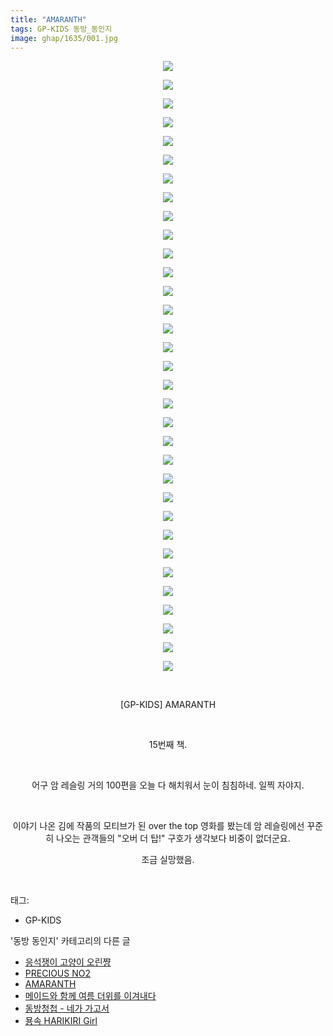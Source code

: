 ```yaml
---
title: "AMARANTH"
tags: GP-KIDS 동방_동인지
image: ghap/1635/001.jpg
---
```

<div class="article">
<p style="text-align: center; clear: none; float: none;"><img src="{{ site.nasurl }}/ghap/1635/001.jpg"/></p>
<p style="text-align: center; clear: none; float: none;"><img src="{{ site.nasurl }}/ghap/1635/002.jpg"/></p>
<p style="text-align: center; clear: none; float: none;"><img src="{{ site.nasurl }}/ghap/1635/003.jpg"/></p>
<p style="text-align: center; clear: none; float: none;"><img src="{{ site.nasurl }}/ghap/1635/004.jpg"/></p>
<p style="text-align: center; clear: none; float: none;"><img src="{{ site.nasurl }}/ghap/1635/005.jpg"/></p>
<p style="text-align: center; clear: none; float: none;"><img src="{{ site.nasurl }}/ghap/1635/006.jpg"/></p>
<p style="text-align: center; clear: none; float: none;"><img src="{{ site.nasurl }}/ghap/1635/007.jpg"/></p>
<p style="text-align: center; clear: none; float: none;"><img src="{{ site.nasurl }}/ghap/1635/008.jpg"/></p>
<p style="text-align: center; clear: none; float: none;"><img src="{{ site.nasurl }}/ghap/1635/009.jpg"/></p>
<p style="text-align: center; clear: none; float: none;"><img src="{{ site.nasurl }}/ghap/1635/010.jpg"/></p>
<p style="text-align: center; clear: none; float: none;"><img src="{{ site.nasurl }}/ghap/1635/011.jpg"/></p>
<p style="text-align: center; clear: none; float: none;"><img src="{{ site.nasurl }}/ghap/1635/012.jpg"/></p>
<p style="text-align: center; clear: none; float: none;"><img src="{{ site.nasurl }}/ghap/1635/013.jpg"/></p>
<p style="text-align: center; clear: none; float: none;"><img src="{{ site.nasurl }}/ghap/1635/014.jpg"/></p>
<p style="text-align: center; clear: none; float: none;"><img src="{{ site.nasurl }}/ghap/1635/015.jpg"/></p>
<p style="text-align: center; clear: none; float: none;"><img src="{{ site.nasurl }}/ghap/1635/016.jpg"/></p>
<p style="text-align: center; clear: none; float: none;"><img src="{{ site.nasurl }}/ghap/1635/017.jpg"/></p>
<p style="text-align: center; clear: none; float: none;"><img src="{{ site.nasurl }}/ghap/1635/018.jpg"/></p>
<p style="text-align: center; clear: none; float: none;"><img src="{{ site.nasurl }}/ghap/1635/019.jpg"/></p>
<p style="text-align: center; clear: none; float: none;"><img src="{{ site.nasurl }}/ghap/1635/020.jpg"/></p>
<p style="text-align: center; clear: none; float: none;"><img src="{{ site.nasurl }}/ghap/1635/021.jpg"/></p>
<p style="text-align: center; clear: none; float: none;"><img src="{{ site.nasurl }}/ghap/1635/022.jpg"/></p>
<p style="text-align: center; clear: none; float: none;"><img src="{{ site.nasurl }}/ghap/1635/023.jpg"/></p>
<p style="text-align: center; clear: none; float: none;"><img src="{{ site.nasurl }}/ghap/1635/024.jpg"/></p>
<p style="text-align: center; clear: none; float: none;"><img src="{{ site.nasurl }}/ghap/1635/025.jpg"/></p>
<p style="text-align: center; clear: none; float: none;"><img src="{{ site.nasurl }}/ghap/1635/026.jpg"/></p>
<p style="text-align: center; clear: none; float: none;"><img src="{{ site.nasurl }}/ghap/1635/027.jpg"/></p>
<p style="text-align: center; clear: none; float: none;"><img src="{{ site.nasurl }}/ghap/1635/028.jpg"/></p>
<p style="text-align: center; clear: none; float: none;"><img src="{{ site.nasurl }}/ghap/1635/029.jpg"/></p>
<p style="text-align: center; clear: none; float: none;"><img src="{{ site.nasurl }}/ghap/1635/030.jpg"/></p>
<p style="text-align: center; clear: none; float: none;"><img src="{{ site.nasurl }}/ghap/1635/031.jpg"/></p>
<p style="text-align: center; clear: none; float: none;"><img src="{{ site.nasurl }}/ghap/1635/032.jpg"/></p>
<p style="text-align: center; clear: none; float: none;"><img src="{{ site.nasurl }}/ghap/1635/033.jpg"/></p>
<p style="text-align: center; clear: none; float: none;"><br/></p>
<p style="text-align: center; clear: none; float: none;">[GP-KIDS] AMARANTH</p>
<p style="text-align: center; clear: none; float: none;"><br/></p>
<p style="text-align: center; clear: none; float: none;">15번째 책.</p>
<p style="text-align: center; clear: none; float: none;"><br/></p>
<p style="text-align: center; clear: none; float: none;">어구 암 레슬링 거의 100편을 오늘 다 해치워서 눈이 침침하네. 일찍 자야지.</p>
<p style="text-align: center; clear: none; float: none;"><br/></p>
<p style="text-align: center; clear: none; float: none;">이야기 나온 김에 작품의 모티브가 된 over the top 영화를 봤는데 암 레슬링에선 꾸준히 나오는 관객들의 "오버 더 탑!" 구호가 생각보다 비중이 없더군요.</p>
<p style="text-align: center; clear: none; float: none;">조금 실망했음.</p>
<p><br/></p>
</div><div class="tagTrail">
<p>태그: </p>
<ul>
<li>GP-KIDS</li>
</ul>
</div><div class="another">
<p>'동방 동인지' 카테고리의 다른 글</p>
<ul>
<li><a href="/2016-08-17-ghap_1639">응석쟁이 고양이 오린쨩</a></li>
<li><a href="/2016-08-17-ghap_1638">PRECIOUS NO2</a></li>
<li><a href="/2016-08-17-ghap_1635">AMARANTH</a></li>
<li><a href="/2016-08-17-ghap_1634">메이드와 함께 여름 더위를 이겨내다</a></li>
<li><a href="/2016-08-16-ghap_1633">동방청첩 - 네가 가고서</a></li>
<li><a href="/2016-08-16-ghap_1632">묭속 HARIKIRI Girl</a></li>
</ul>
</div><div class="cb_module cb_fluid">
<div class="cb_wrt cb_profile">
</div><!-- commentList close -->
</div>